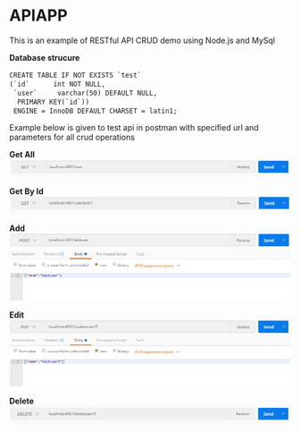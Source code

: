 # APIAPP

This is an example of RESTful API CRUD demo using Node.js and MySql

**Database strucure**

```
CREATE TABLE IF NOT EXISTS `test` 
(`id`      int NOT NULL, 
 `user`     varchar(50) DEFAULT NULL, 
  PRIMARY KEY(`id`)) 
 ENGINE = InnoDB DEFAULT CHARSET = latin1;
```

Example below is given to test api in postman with specified url and parameters for all crud operations

**Get All**
![GetAll Api](https://raw.githubusercontent.com/komalsdg/apiapp/master/img/getall.jpg)



**Get By Id**
![Get By Id Api](https://raw.githubusercontent.com/komalsdg/apiapp/master/img/getbyid.jpg)



**Add**
![Add Api](https://raw.githubusercontent.com/komalsdg/apiapp/master/img/adduser.jpg)



**Edit**
![Edit Api](https://raw.githubusercontent.com/komalsdg/apiapp/master/img/putuser.jpg)



**Delete**
![Delete Api](https://raw.githubusercontent.com/komalsdg/apiapp/master/img/deleteuser.jpg)

